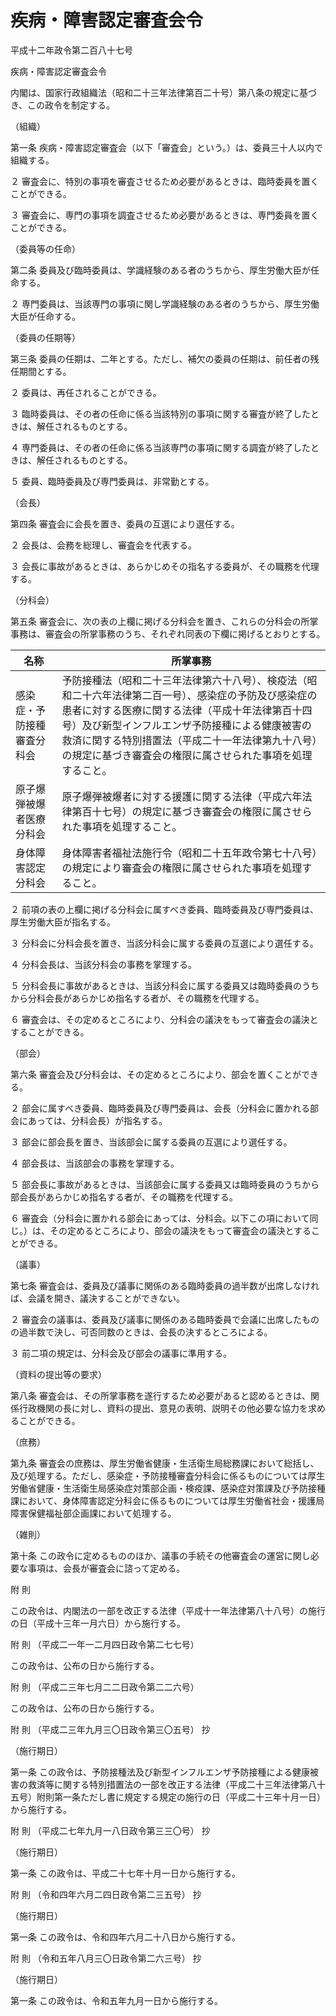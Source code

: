 # 疾病・障害認定審査会令

平成十二年政令第二百八十七号

疾病・障害認定審査会令

内閣は、国家行政組織法（昭和二十三年法律第百二十号）第八条の規定に基づき、この政令を制定する。

（組織）

第一条 疾病・障害認定審査会（以下「審査会」という。）は、委員三十人以内で組織する。

２ 審査会に、特別の事項を審査させるため必要があるときは、臨時委員を置くことができる。

３ 審査会に、専門の事項を調査させるため必要があるときは、専門委員を置くことができる。

（委員等の任命）

第二条 委員及び臨時委員は、学識経験のある者のうちから、厚生労働大臣が任命する。

２ 専門委員は、当該専門の事項に関し学識経験のある者のうちから、厚生労働大臣が任命する。

（委員の任期等）

第三条 委員の任期は、二年とする。ただし、補欠の委員の任期は、前任者の残任期間とする。

２ 委員は、再任されることができる。

３ 臨時委員は、その者の任命に係る当該特別の事項に関する審査が終了したときは、解任されるものとする。

４ 専門委員は、その者の任命に係る当該専門の事項に関する調査が終了したときは、解任されるものとする。

５ 委員、臨時委員及び専門委員は、非常勤とする。

（会長）

第四条 審査会に会長を置き、委員の互選により選任する。

２ 会長は、会務を総理し、審査会を代表する。

３ 会長に事故があるときは、あらかじめその指名する委員が、その職務を代理する。

（分科会）

第五条 審査会に、次の表の上欄に掲げる分科会を置き、これらの分科会の所掌事務は、審査会の所掌事務のうち、それぞれ同表の下欄に掲げるとおりとする。

名称 | 所掌事務  
---|---  
感染症・予防接種審査分科会 | 予防接種法（昭和二十三年法律第六十八号）、検疫法（昭和二十六年法律第二百一号）、感染症の予防及び感染症の患者に対する医療に関する法律（平成十年法律第百十四号）及び新型インフルエンザ予防接種による健康被害の救済に関する特別措置法（平成二十一年法律第九十八号）の規定に基づき審査会の権限に属させられた事項を処理すること。  
原子爆弾被爆者医療分科会 | 原子爆弾被爆者に対する援護に関する法律（平成六年法律第百十七号）の規定に基づき審査会の権限に属させられた事項を処理すること。  
身体障害認定分科会 | 身体障害者福祉法施行令（昭和二十五年政令第七十八号）の規定により審査会の権限に属させられた事項を処理すること。  
  
２ 前項の表の上欄に掲げる分科会に属すべき委員、臨時委員及び専門委員は、厚生労働大臣が指名する。

３ 分科会に分科会長を置き、当該分科会に属する委員の互選により選任する。

４ 分科会長は、当該分科会の事務を掌理する。

５ 分科会長に事故があるときは、当該分科会に属する委員又は臨時委員のうちから分科会長があらかじめ指名する者が、その職務を代理する。

６ 審査会は、その定めるところにより、分科会の議決をもって審査会の議決とすることができる。

（部会）

第六条 審査会及び分科会は、その定めるところにより、部会を置くことができる。

２ 部会に属すべき委員、臨時委員及び専門委員は、会長（分科会に置かれる部会にあっては、分科会長）が指名する。

３ 部会に部会長を置き、当該部会に属する委員の互選により選任する。

４ 部会長は、当該部会の事務を掌理する。

５ 部会長に事故があるときは、当該部会に属する委員又は臨時委員のうちから部会長があらかじめ指名する者が、その職務を代理する。

６ 審査会（分科会に置かれる部会にあっては、分科会。以下この項において同じ。）は、その定めるところにより、部会の議決をもって審査会の議決とすることができる。

（議事）

第七条 審査会は、委員及び議事に関係のある臨時委員の過半数が出席しなければ、会議を開き、議決することができない。

２ 審査会の議事は、委員及び議事に関係のある臨時委員で会議に出席したものの過半数で決し、可否同数のときは、会長の決するところによる。

３ 前二項の規定は、分科会及び部会の議事に準用する。

（資料の提出等の要求）

第八条 審査会は、その所掌事務を遂行するため必要があると認めるときは、関係行政機関の長に対し、資料の提出、意見の表明、説明その他必要な協力を求めることができる。

（庶務）

第九条 審査会の庶務は、厚生労働省健康・生活衛生局総務課において総括し、及び処理する。ただし、感染症・予防接種審査分科会に係るものについては厚生労働省健康・生活衛生局感染症対策部企画・検疫課、感染症対策課及び予防接種課において、身体障害認定分科会に係るものについては厚生労働省社会・援護局障害保健福祉部企画課において処理する。

（雑則）

第十条 この政令に定めるもののほか、議事の手続その他審査会の運営に関し必要な事項は、会長が審査会に諮って定める。

附 則

この政令は、内閣法の一部を改正する法律（平成十一年法律第八十八号）の施行の日（平成十三年一月六日）から施行する。

附 則 （平成二一年一二月四日政令第二七七号）

この政令は、公布の日から施行する。

附 則 （平成二三年七月二二日政令第二二六号）

この政令は、公布の日から施行する。

附 則 （平成二三年九月三〇日政令第三〇五号） 抄

（施行期日）

第一条 この政令は、予防接種法及び新型インフルエンザ予防接種による健康被害の救済等に関する特別措置法の一部を改正する法律（平成二十三年法律第八十五号）附則第一条ただし書に規定する規定の施行の日（平成二十三年十月一日）から施行する。

附 則 （平成二七年九月一八日政令第三三〇号） 抄

（施行期日）

第一条 この政令は、平成二十七年十月一日から施行する。

附 則 （令和四年六月二四日政令第二三五号） 抄

（施行期日）

第一条 この政令は、令和四年六月二十八日から施行する。

附 則 （令和五年八月三〇日政令第二六三号） 抄

（施行期日）

第一条 この政令は、令和五年九月一日から施行する。
